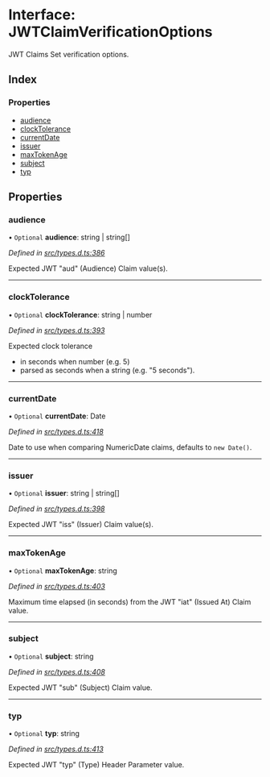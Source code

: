 # Interface: JWTClaimVerificationOptions

JWT Claims Set verification options.

## Index

### Properties

* [audience](_types_d_.jwtclaimverificationoptions.md#audience)
* [clockTolerance](_types_d_.jwtclaimverificationoptions.md#clocktolerance)
* [currentDate](_types_d_.jwtclaimverificationoptions.md#currentdate)
* [issuer](_types_d_.jwtclaimverificationoptions.md#issuer)
* [maxTokenAge](_types_d_.jwtclaimverificationoptions.md#maxtokenage)
* [subject](_types_d_.jwtclaimverificationoptions.md#subject)
* [typ](_types_d_.jwtclaimverificationoptions.md#typ)

## Properties

### audience

• `Optional` **audience**: string \| string[]

*Defined in [src/types.d.ts:386](https://github.com/panva/jose/blob/v3.3.2/src/types.d.ts#L386)*

Expected JWT "aud" (Audience) Claim value(s).

___

### clockTolerance

• `Optional` **clockTolerance**: string \| number

*Defined in [src/types.d.ts:393](https://github.com/panva/jose/blob/v3.3.2/src/types.d.ts#L393)*

Expected clock tolerance
- in seconds when number (e.g. 5)
- parsed as seconds when a string (e.g. "5 seconds").

___

### currentDate

• `Optional` **currentDate**: Date

*Defined in [src/types.d.ts:418](https://github.com/panva/jose/blob/v3.3.2/src/types.d.ts#L418)*

Date to use when comparing NumericDate claims, defaults to `new Date()`.

___

### issuer

• `Optional` **issuer**: string \| string[]

*Defined in [src/types.d.ts:398](https://github.com/panva/jose/blob/v3.3.2/src/types.d.ts#L398)*

Expected JWT "iss" (Issuer) Claim value(s).

___

### maxTokenAge

• `Optional` **maxTokenAge**: string

*Defined in [src/types.d.ts:403](https://github.com/panva/jose/blob/v3.3.2/src/types.d.ts#L403)*

Maximum time elapsed (in seconds) from the JWT "iat" (Issued At) Claim value.

___

### subject

• `Optional` **subject**: string

*Defined in [src/types.d.ts:408](https://github.com/panva/jose/blob/v3.3.2/src/types.d.ts#L408)*

Expected JWT "sub" (Subject) Claim value.

___

### typ

• `Optional` **typ**: string

*Defined in [src/types.d.ts:413](https://github.com/panva/jose/blob/v3.3.2/src/types.d.ts#L413)*

Expected JWT "typ" (Type) Header Parameter value.

